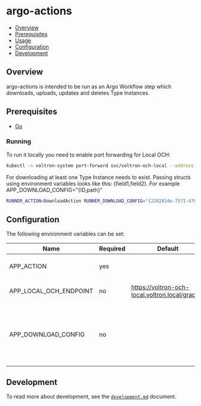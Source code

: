 # argo-actions

- [Overview](#overview)
- [Prerequisites](#prerequisites)
- [Usage](#usage)
- [Configuration](#configuration)
- [Development](#development)

## Overview

argo-actions is intended to be run as an Argo Workflow step which downloads, uploads, updates and deletes Type Instances.

## Prerequisites

- [Go](https://golang.org)

### Running

To run it locally you need to enable port forwarding for Local OCH:
```bash
kubectl -n voltron-system port-forward svc/voltron-och-local --address 0.0.0.0 8888:80
```

For downloading at least one Type Instance needs to exist. Passing structs using environment variables looks like this: {field1,field2}. For example APP_DOWNLOAD_CONFIG="{ID,path}"

```bash
RUNNER_ACTION=DownloadAction RUNNER_DOWNLOAD_CONFIG="{2282814e-7571-4708-9279-717aea3c6d08,/tmp/action.yaml}" RUNNER_LOCAL_OCH_ENDPOINT=http://localhost:8888/graphql ./argo-actions
```

## Configuration

The following environment variables can be set:

| Name                     | Required | Default                                         | Description                                            |
|--------------------------|----------|-------------------------------------------------|--------------------------------------------------------|
| APP_ACTION               | yes      |                                                 | Defines action to perform |
| APP_LOCAL_OCH_ENDPOINT   | no       | https://voltron-och-local.voltron.local/graphql | Defines local OCH Endpoint |
| APP_DOWNLOAD_CONFIG      | no       |                                                 | For download action defines Type Instances to download |

## Development

To read more about development, see the [`development.md`](../../docs/development.md) document.
